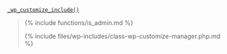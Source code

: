 <p><code><a href="https://developer.wordpress.org/reference/functions/_wp_customize_include/">_wp_customize_include()</a></code></p>

<blockquote>

{% include functions/is_admin.md %}

{% include files/wp-includes/class-wp-customize-manager.php.md %}

</blockquote>
